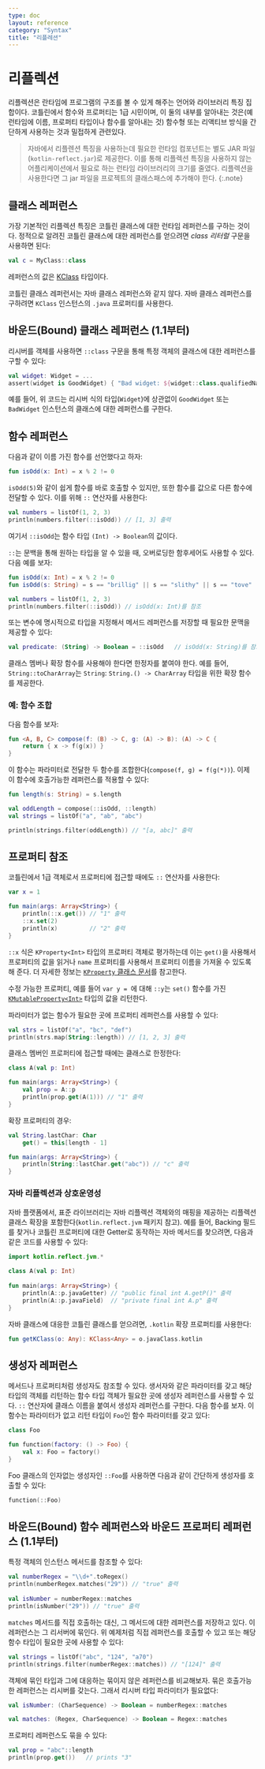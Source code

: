 ```yaml
---
type: doc
layout: reference
category: "Syntax"
title: "리플레션"
---
```


# 리플렉션

리플렉션은 란타임에 프로그램의 구조를 볼 수 있게 해주는 언어와 라이브러리 특징 집합이다.
코틀린에서 함수와 프로퍼티는 1급 시민이며, 
이 둘의 내부를 알아내는 것은(예 런타임에 이름, 프로퍼티 타입이나 함수를 알아내는 것)
함수형 또는 리액티브 방식을 간단하게 사용하는 것과 밀접하게 관련있다.

> 자바에서 리플렌션 특징을 사용하는데 필요한 런타임 컴포넌트는 별도 JAR 파일(`kotlin-reflect.jar`)로 제공한다.
  이를 통해 리플렉션 특징을 사용하지 않는 어플리케이션에서 필요로 하는 런타임 라이브러리의 크기를 줄였다.
  리플렉션을 사용한다면 그 jar 파일을 프로젝트의 클래스패스에 추가해야 한다.
{:.note}

## 클래스 레퍼런스

가장 기본적인 리플렉션 특징은 코틀린 클래스에 대한 런타임 레퍼런스를 구하는 것이다. 정적으로 알려진 코틀린 클래스에 대한
레퍼런스를 얻으려면 _class 리터럴_ 구문을 사용하면 된다:

``` kotlin
val c = MyClass::class
```

레퍼런스의 값은 [KClass](/api/latest/jvm/stdlib/kotlin.reflect/-k-class/index.html) 타입이다.

코틀린 클래스 레퍼런서는 자바 클래스 레퍼런스와 같지 않다. 자바 클래스 레퍼런스를 구하려면
`KClass` 인스턴스의 `.java` 프로퍼티를 사용한다.

## 바운드(Bound) 클래스 레퍼런스 (1.1부터)

리시버를 객체를 사용하면 `::class` 구문을 통해 특정 객체의 클래스에 대한 레퍼런스를 구할 수 있다:

``` kotlin
val widget: Widget = ...
assert(widget is GoodWidget) { "Bad widget: ${widget::class.qualifiedName}" }
```

예를 들어, 위 코드는 리시버 식의 타입(`Widget`)에 상관없이 `GoodWidget` 또는 `BadWidget` 인스턴스의 클래스에 대한
레퍼런스를 구한다.  

## 함수 레퍼런스

다음과 같이 이름 가진 함수를 선언했다고 하자:

``` kotlin
fun isOdd(x: Int) = x % 2 != 0
```

`isOdd(5)`와 같이 쉽게 함수를 바로 호출할 수 있지만, 또한 함수를 값으로 다른 함수에 전달할 수 있다.
이를 위해  `::` 연산자를 사용한다:

``` kotlin
val numbers = listOf(1, 2, 3)
println(numbers.filter(::isOdd)) // [1, 3] 출력
```

여기서 `::isOdd`는 함수 타입 `(Int) -> Boolean`의 값이다.

`::`는 문백을 통해 원하는 타입을 알 수 있을 때, 오버로딩한 함후세어도 사용할 수 있다. 다음 예를 보자:

``` kotlin
fun isOdd(x: Int) = x % 2 != 0
fun isOdd(s: String) = s == "brillig" || s == "slithy" || s == "tove"

val numbers = listOf(1, 2, 3)
println(numbers.filter(::isOdd)) // isOdd(x: Int)를 참조
```

또는 변수에 명시적으로 타입을 지정해서 메서드 레퍼런스를 저장할 때 필요한 문맥을 제공할 수 있다:

``` kotlin
val predicate: (String) -> Boolean = ::isOdd   // isOdd(x: String)를 참고
```

클래스 멤버나 확장 함수를 사용해야 한다면 한정자를 붙여야 한다.
예를 들어, `String::toCharArray`는 `String`: `String.() -> CharArray` 타입을 위한 확장 함수를 제공한다.

### 예: 함수 조합

다음 함수를 보자:

``` kotlin
fun <A, B, C> compose(f: (B) -> C, g: (A) -> B): (A) -> C {
    return { x -> f(g(x)) }
}
```

이 함수는 파라미터로 전달한 두 함수를 조합한다(`compose(f, g) = f(g(*))`).
이제 이 함수에 호출가능한 레퍼런스를 적용할 수 있다:


``` kotlin
fun length(s: String) = s.length

val oddLength = compose(::isOdd, ::length)
val strings = listOf("a", "ab", "abc")

println(strings.filter(oddLength)) // "[a, abc]" 출력
```

## 프로퍼티 참조

코틀린에서 1급 객체로서 프로퍼티에 접근할 때에도 `::` 연산자를 사용한다:

``` kotlin
var x = 1

fun main(args: Array<String>) {
    println(::x.get()) // "1" 출력
    ::x.set(2)
    println(x)         // "2" 출력
}
```

`::x` 식은 `KProperty<Int>` 타입의 프로퍼티 객체로 평가하는데 이는 `get()`을 사용해서 프로퍼티의 값을 읽거나
`name` 프로퍼티를 사용해서 프로퍼티 이름을 가져올 수 있도록 해 준다.
더 자세한 정보는 [`KProperty` 클래스 문서](/api/latest/jvm/stdlib/kotlin.reflect/-k-property/index.html)를 참고한다.

수정 가능한 프로퍼티, 예를 들어 `var y = `에 대해 `::y`는 
`set()` 함수를 가진 [`KMutableProperty<Int>`](/api/latest/jvm/stdlib/kotlin.reflect/-k-mutable-property/index.html) 타입의 값을 리턴한다.

파라미터가 없는 함수가 필요한 곳에 프로퍼티 레퍼런스를 사용할 수 있다:
 
``` kotlin
val strs = listOf("a", "bc", "def")
println(strs.map(String::length)) // [1, 2, 3] 출력
```

클래스 멤버인 프로퍼티에 접근할 때에는 클래스로 한정한다:

``` kotlin
class A(val p: Int)

fun main(args: Array<String>) {
    val prop = A::p
    println(prop.get(A(1))) // "1" 출력
}
```

확장 프로퍼티의 경우:


``` kotlin
val String.lastChar: Char
    get() = this[length - 1]

fun main(args: Array<String>) {
    println(String::lastChar.get("abc")) // "c" 출력
}
```

### 자바 리플렉션과 상호운영성

자바 플랫폼에서, 표준 라이브러리는 자바 리플렉션 객체와의 매핑을 제공하는 리플렉션 클래스 확장을 포함한다(`kotlin.reflect.jvm` 패키지 참고).
예를 들어, Backing 필드를 찾거나 코틀린 프로퍼티에 대한 Getter로 동작하는 자바 메서드를 찾으려면,
다음과 같은 코드를 사용할 수 있다:


``` kotlin
import kotlin.reflect.jvm.*
 
class A(val p: Int)
 
fun main(args: Array<String>) {
    println(A::p.javaGetter) // "public final int A.getP()" 출력
    println(A::p.javaField)  // "private final int A.p" 출력
}
```

자바 클래스에 대응한 코틀린 클래스를 얻으려면, `.kotlin` 확장 프로퍼티를 사용한다:

``` kotlin
fun getKClass(o: Any): KClass<Any> = o.javaClass.kotlin
```

## 생성자 레퍼런스

메서드나 프로퍼티처럼 생성자도 참조할 수 있다. 생서자와 같은 파라미터를 갖고 해당 타입의 객체를 리턴하는
함수 타입 객체가 필요한 곳에 생성자 레퍼런스를 사용할 수 있다.
`::` 연산자에 클래스 이름을 붙여서 생성자 레퍼런스를 구한다.
다음 함수를 보자. 이 함수는 파라미터가 없고 리턴 타입이 `Foo`인 함수 파라미터를 갖고 있다:

``` kotlin
class Foo

fun function(factory: () -> Foo) {
    val x: Foo = factory()
}
```

Foo 클래스의 인자없는 생성자인 `::Foo`를 사용하면 다음과 같이 간단하게 생성자를 호출할 수 있다:

``` kotlin
function(::Foo)
```

## 바운드(Bound) 함수 레퍼런스와 바운드 프로퍼티 레퍼런스 (1.1부터)

특정 객체의 인스턴스 메서드를 참조할 수 있다:

``` kotlin 
val numberRegex = "\\d+".toRegex()
println(numberRegex.matches("29")) // "true" 출력
 
val isNumber = numberRegex::matches
println(isNumber("29")) // "true" 출력
```

`matches` 메서드를 직접 호출하는 대신, 그 메서드에 대한 레퍼런스를 저장하고 있다.
이 레퍼런스는 그 리서버에 묶인다.
위 예제처럼 직접 레퍼런스를 호출할 수 있고 또는 해당 함수 타입이 필요한 곳에 사용할 수 있다:

``` kotlin
val strings = listOf("abc", "124", "a70")
println(strings.filter(numberRegex::matches)) // "[124]" 출력
```

객체에 묶인 타입과 그에 대응하는 묶이지 않은 레퍼런스를 비교해보자.
묶은 호출가능한 레퍼런스는 리시버를 갖는다. 그래서 리시버 타입 파라미터가 필요없다:

``` kotlin
val isNumber: (CharSequence) -> Boolean = numberRegex::matches

val matches: (Regex, CharSequence) -> Boolean = Regex::matches
```

프로퍼티 레퍼런스도 묶을 수 있다:

``` kotlin
val prop = "abc"::length
println(prop.get())   // prints "3"
```
